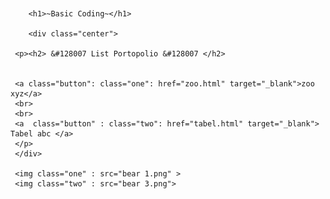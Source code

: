 <!DOCTYPE html>
<html>
	<head>
		<link rel="stylesheet" href="https://fonts.googleapis.com/css?family=Sofia">
		<title>CSS</title>
		<link rel="stylesheet" href="css/style.css">
		<meta name="viewport" content="width=device-width, initial-scale=1">
		<link rel="stylesheet" href="https://css.gg/menu-cake">
	</head>
 <body>	
	<i class="gg-menu-cake"></i>
	<br>
	<br>

		<h1>~Basic Coding~</h1>	

		<div class="center">

	 <p><h2> &#128007 List Portopolio &#128007 </h2>

	
     <a class="button": class="one": href="zoo.html" target="_blank">zoo xyz</a> 
     <br>
     <br>
     <a  class="button" : class="two": href="tabel.html" target="_blank"> Tabel abc </a>
     </p>
     </div>
	 
     <img class="one" : src="bear 1.png" >
	 <img class="two" : src="bear 3.png">
	 
 </body>

</html>
